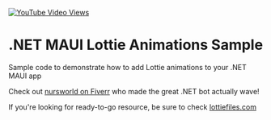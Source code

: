 [![YouTube Video Views](https://img.shields.io/youtube/views/o5X5yXdWpuc?style=social)](https://youtu.be/o5X5yXdWpuc)

# .NET MAUI Lottie Animations Sample
 Sample code to demonstrate how to add Lottie animations to your .NET MAUI app

Check out [nursworld on Fiverr](https://www.fiverr.com/nursworld) who made the great .NET bot actually wave!

If you're looking for ready-to-go resource, be sure to check [lottiefiles.com](https://lottiefiles.com)
